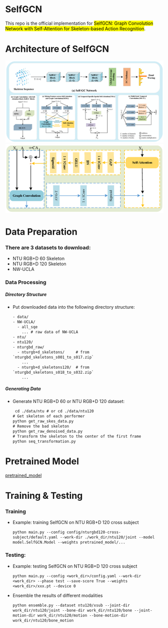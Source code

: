 # SelfGCN

This repo is the official implementation for <mark>SelfGCN: Graph Convolution Network with Self-Attention for Skeleton-based Action Recognition</mark>. 

# Architecture of SelfGCN
![image](https://github.com/SunPengP/SelfGCN/blob/main/src/model.png)
![image](https://github.com/SunPengP/SelfGCN/blob/main/src/biInter.png)

# Data Preparation
### There are 3 datasets to download:
- NTU RGB+D 60 Skeleton
- NTU RGB+D 120 Skeleton
- NW-UCLA

### Data Processing
##### Directory Structure
- Put downloaded data into the following directory structure:
  ```
  - data/
  - NW-UCLA/
    - all_sqe
      ... # raw data of NW-UCLA
  - ntu/
  - ntu120/
  - nturgbd_raw/
    - nturgb+d_skeletons/     # from `nturgbd_skeletons_s001_to_s017.zip`
      ...
    - nturgb+d_skeletons120/  # from `nturgbd_skeletons_s018_to_s032.zip`
      ...
  
##### Generating Data
- Generate NTU RGB+D 60 or NTU RGB+D 120 dataset:
  ```
   cd ./data/ntu # or cd ./data/ntu120
  # Get skeleton of each performer
  python get_raw_skes_data.py
  # Remove the bad skeleton 
  python get_raw_denoised_data.py
  # Transform the skeleton to the center of the first frame
  python seq_transformation.py
  
# Pretrained Model
[pretrained_model](https://pan.baidu.com/s/1GmmMIJKPCDXnnCSCWEWIPg?pwd=5136)
# Training & Testing
### Training
- Example: training SelfGCN on NTU RGB+D 120 cross subject
  ```
  python main.py --config config/nturgbd120-cross-subject/default.yaml --work-dir ./work_dir/ntu120/joint --model model.SelfGCN.Model --weights pretrained_model/...
  
### Testing:
- Example: testing SelfGCN on NTU RGB+D 120 cross subject
  ```
  python main.py --config <work_dir>/config.yaml --work-dir <work_dir> --phase test --save-score True --weights <work_dir>/xxx.pt --device 0
  
- Ensemble the results of different modalities
  ```
  python ensemble.py --dataset ntu120/xsub --joint-dir work_dir/ntu120/joint --bone-dir work_dir/ntu120/bone --joint-motion-dir work_dir/ntu120/motion --bone-motion-dir work_dir/ntu120/bone_motion
  

